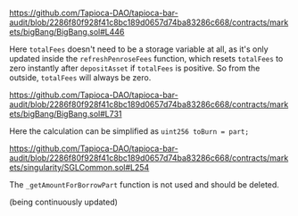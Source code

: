 https://github.com/Tapioca-DAO/tapioca-bar-audit/blob/2286f80f928f41c8bc189d0657d74ba83286c668/contracts/markets/bigBang/BigBang.sol#L446

Here `totalFees` doesn't need to be a storage variable at all, as it's only updated inside the `refreshPenroseFees` function, which resets `totalFees` to zero instantly after `depositAsset` if `totalFees` is positive. So from the outside, `totalFees` will always be zero.

https://github.com/Tapioca-DAO/tapioca-bar-audit/blob/2286f80f928f41c8bc189d0657d74ba83286c668/contracts/markets/bigBang/BigBang.sol#L731

Here the calculation can be simplified as `uint256 toBurn = part;`

https://github.com/Tapioca-DAO/tapioca-bar-audit/blob/2286f80f928f41c8bc189d0657d74ba83286c668/contracts/markets/singularity/SGLCommon.sol#L254

The `_getAmountForBorrowPart` function is not used and should be deleted.

(being continuously updated)